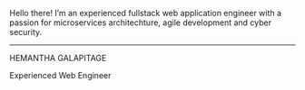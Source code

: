 Hello there! I’m an experienced fullstack web application engineer with a passion for microservices architechture, agile development and cyber security.

--------------------------------------------------------------------------------------
HEMANTHA GALAPITAGE

Experienced Web Engineer
